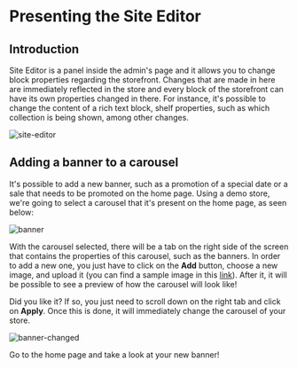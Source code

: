 # Presenting the Site Editor

## Introduction

Site Editor is a panel inside the admin's page and it allows you to change block properties regarding the storefront. Changes that are made in here are immediately reflected in the store and every block of the storefront can have its own properties changed in there. For instance, it's possible to change the content of a rich text block, shelf properties, such as which collection is being shown, among other changes.

![site-editor](https://user-images.githubusercontent.com/19495917/90414123-c181c180-e085-11ea-91f0-cd5a70a3b803.png)

## Adding a banner to a carousel

It's possible to add a new banner, such as a promotion of a special date or a sale that needs to be promoted on the home page. Using a demo store, we're going to select a carousel that it's present on the home page, as seen below:

![banner](https://user-images.githubusercontent.com/19495917/90414209-deb69000-e085-11ea-8d7b-39a1b411f9af.png)

With the carousel selected, there will be a tab on the right side of the screen that contains the properties of this carousel, such as the banners. In order to add a new one, you just have to click on the **Add** button, choose a new image, and upload it (you can find a sample image in this [link](https://drive.google.com/file/d/12J1CkfRrr_ogHp3GJlwfOQZH2EVheVIp/view?usp=sharing)). After it, it will be possible to see a preview of how the carousel will look like! 

Did you like it? If so, you just need to scroll down on the right tab and click on **Apply**. Once this is done, it will immediately change the carousel of your store.

![banner-changed](https://user-images.githubusercontent.com/19495917/90414222-e24a1700-e085-11ea-9927-2534b4741af5.png)

Go to the home page and take a look at your new banner!